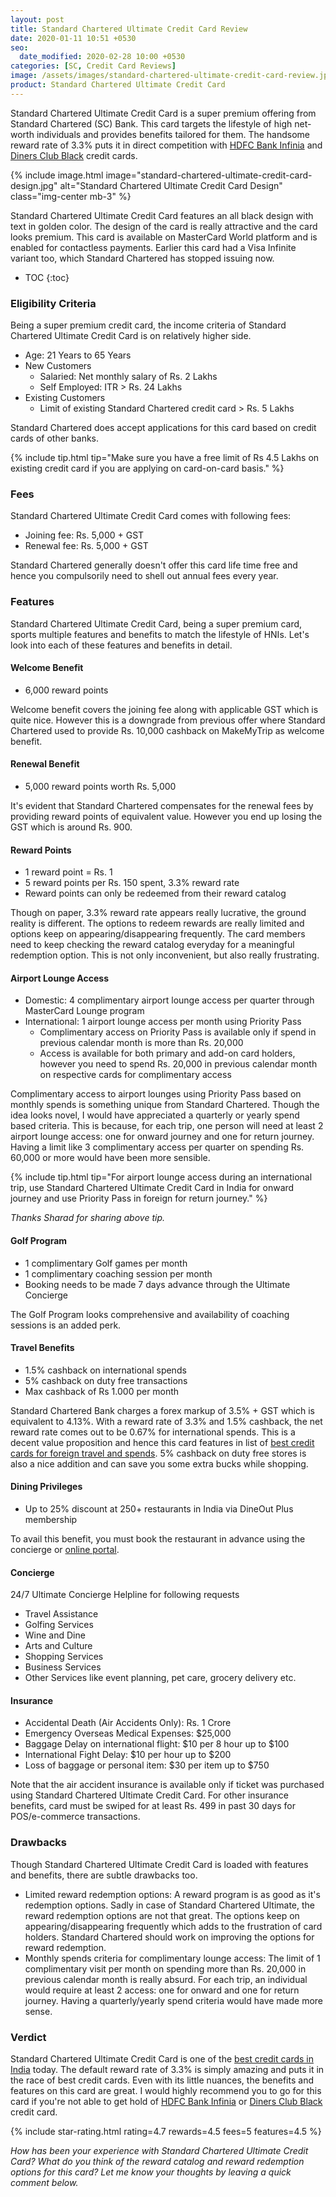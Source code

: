 ```yaml
---
layout: post
title: Standard Chartered Ultimate Credit Card Review
date: 2020-01-11 10:51 +0530
seo:
  date_modified: 2020-02-28 10:00 +0530
categories: [SC, Credit Card Reviews]
image: /assets/images/standard-chartered-ultimate-credit-card-review.jpg
product: Standard Chartered Ultimate Credit Card
---
```


Standard Chartered Ultimate Credit Card is a super premium offering from Standard Chartered (SC) Bank. This card targets the lifestyle of high net-worth individuals and provides benefits tailored for them. The handsome reward rate of 3.3% puts it in direct competition with [HDFC Bank Infinia](/hdfc-bank-infinia-credit-card-review/) and [Diners Club Black](/hdfc-diners-club-black-credit-card-review/) credit cards.

{% include image.html image="standard-chartered-ultimate-credit-card-design.jpg" alt="Standard Chartered Ultimate Credit Card Design" class="img-center mb-3" %}

Standard Chartered Ultimate Credit Card features an all black design with text in golden color. The design of the card is really attractive and the card looks premium. This card is available on MasterCard World platform and is enabled for contactless payments. Earlier this card had a Visa Infinite variant too, which Standard Chartered has stopped issuing now.

<!-- prettier-ignore -->
* TOC
{:toc}

### Eligibility Criteria

Being a super premium credit card, the income criteria of Standard Chartered Ultimate Credit Card is on relatively higher side.

- Age: 21 Years to 65 Years
- New Customers
  - Salaried: Net monthly salary of Rs. 2 Lakhs
  - Self Employed: ITR > Rs. 24 Lakhs
- Existing Customers
  - Limit of existing Standard Chartered credit card > Rs. 5 Lakhs

Standard Chartered does accept applications for this card based on credit cards of other banks.

{% include tip.html tip="Make sure you have a free limit of Rs 4.5 Lakhs on existing credit card if you are applying on card-on-card basis." %}

### Fees

Standard Chartered Ultimate Credit Card comes with following fees:

- Joining fee: Rs. 5,000 + GST
- Renewal fee: Rs. 5,000 + GST

Standard Chartered generally doesn't offer this card life time free and hence you compulsorily need to shell out annual fees every year.

### Features

Standard Chartered Ultimate Credit Card, being a super premium card, sports multiple features and benefits to match the lifestyle of HNIs. Let's look into each of these features and benefits in detail.

#### Welcome Benefit

- 6,000 reward points

Welcome benefit covers the joining fee along with applicable GST which is quite nice. However this is a downgrade from previous offer where Standard Chartered used to provide Rs. 10,000 cashback on MakeMyTrip as welcome benefit.

#### Renewal Benefit

- 5,000 reward points worth Rs. 5,000

It's evident that Standard Chartered compensates for the renewal fees by providing reward points of equivalent value. However you end up losing the GST which is around Rs. 900.

#### Reward Points

- 1 reward point = Rs. 1
- 5 reward points per Rs. 150 spent, 3.3% reward rate
- Reward points can only be redeemed from their reward catalog

Though on paper, 3.3% reward rate appears really lucrative, the ground reality is different. The options to redeem rewards are really limited and options keep on appearing/disappearing frequently. The card members need to keep checking the reward catalog everyday for a meaningful redemption option. This is not only inconvenient, but also really frustrating.

#### Airport Lounge Access

- Domestic: 4 complimentary airport lounge access per quarter through MasterCard Lounge program
- International: 1 airport lounge access per month using Priority Pass
  - Complimentary access on Priority Pass is available only if spend in previous calendar month is more than Rs. 20,000
  - Access is available for both primary and add-on card holders, however you need to spend Rs. 20,000 in previous calendar month on respective cards for complimentary access

Complimentary access to airport lounges using Priority Pass based on monthly spends is something unique from Standard Chartered. Though the idea looks novel, I would have appreciated a quarterly or yearly spend based criteria. This is because, for each trip, one person will need at least 2 airport lounge access: one for onward journey and one for return journey. Having a limit like 3 complimentary access per quarter on spending Rs. 60,000 or more would have been more sensible.

{% include tip.html tip="For airport lounge access during an international trip, use Standard Chartered Ultimate Credit Card in India for onward journey and use Priority Pass in foreign for return journey." %}

_Thanks Sharad for sharing above tip._

#### Golf Program

- 1 complimentary Golf games per month
- 1 complimentary coaching session per month
- Booking needs to be made 7 days advance through the Ultimate Concierge

The Golf Program looks comprehensive and availability of coaching sessions is an added perk.

#### Travel Benefits

- 1.5% cashback on international spends
- 5% cashback on duty free transactions
- Max cashback of Rs 1.000 per month

Standard Chartered Bank charges a forex markup of 3.5% + GST which is equivalent to 4.13%. With a reward rate of 3.3% and 1.5% cashback, the net reward rate comes out to be 0.67% for international spends. This is a decent value proposition and hence this card features in list of [best credit cards for foreign travel and spends](/best-credit-cards-in-india-with-low-forex-currency-markup-for-international-travel-spends/). 5% cashback on duty free stores is also a nice addition and can save you some extra bucks while shopping.

#### Dining Privileges

- Up to 25% discount at 250+ restaurants in India via DineOut Plus membership

To avail this benefit, you must book the restaurant in advance using the concierge or [online portal](https://scb.dineout.co.in/).

#### Concierge

24/7 Ultimate Concierge Helpline for following requests

- Travel Assistance
- Golfing Services
- Wine and Dine
- Arts and Culture
- Shopping Services
- Business Services
- Other Services like event planning, pet care, grocery delivery etc.

#### Insurance

- Accidental Death (Air Accidents Only): Rs. 1 Crore
- Emergency Overseas Medical Expenses: \$25,000
- Baggage Delay on international flight: $10 per 8 hour up to $100
- International Fight Delay: $10 per hour up to $200
- Loss of baggage or personal item: $30 per item up to $750

Note that the air accident insurance is available only if ticket was purchased using Standard Chartered Ultimate Credit Card. For other insurance benefits, card must be swiped for at least Rs. 499 in past 30 days for POS/e-commerce transactions.

### Drawbacks

Though Standard Chartered Ultimate Credit Card is loaded with features and benefits, there are subtle drawbacks too.

- Limited reward redemption options: A reward program is as good as it's redemption options. Sadly in case of Standard Chartered Ultimate, the reward redemption options are not that great. The options keep on appearing/disappearing frequently which adds to the frustration of card holders. Standard Chartered should work on improving the options for reward redemption.
- Monthly spends criteria for complimentary lounge access: The limit of 1 complimentary visit per month on spending more than Rs. 20,000 in previous calendar month is really absurd. For each trip, an individual would require at least 2 access: one for onward and one for return journey. Having a quarterly/yearly spend criteria would have made more sense.

### Verdict

Standard Chartered Ultimate Credit Card is one of the [best credit cards in India](/best-credit-cards-in-india-for-2020/) today. The default reward rate of 3.3% is simply amazing and puts it in the race of best credit cards. Even with its little nuances, the benefits and features on this card are great. I would highly recommend you to go for this card if you're not able to get hold of [HDFC Bank Infinia](/hdfc-bank-infinia-credit-card-review/) or [Diners Club Black](/hdfc-diners-club-black-credit-card-review/) credit card.

{% include star-rating.html rating=4.7 rewards=4.5 fees=5 features=4.5 %}

_How has been your experience with Standard Chartered Ultimate Credit Card? What do you think of the reward catalog and reward redemption options for this card? Let me know your thoughts by leaving a quick comment below._
